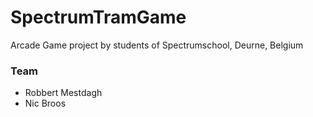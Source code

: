 # SpectrumTramGame
Arcade Game project by students of Spectrumschool, Deurne, Belgium

### Team
- Robbert Mestdagh
- Nic Broos

